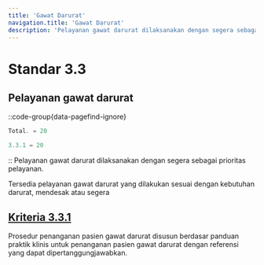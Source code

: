 ```yaml
---
title: 'Gawat Darurat'
navigation.title: 'Gawat Darurat'
description: 'Pelayanan gawat darurat dilaksanakan dengan segera sebagai prioritas pelayanan. Tersedia pelayanan gawat darurat yang dilakukan sesuai dengan kebutuhan darurat, mendesak atau segera '
---
```


# Standar 3.3
## Pelayanan gawat darurat 
::code-group{data-pagefind-ignore}
```js [Nilai]
Total. = 20
```
```js [Kriteria]
3.3.1 = 20
```
::
Pelayanan gawat darurat dilaksanakan dengan segera sebagai prioritas pelayanan. 

Tersedia pelayanan gawat darurat yang dilakukan sesuai dengan kebutuhan darurat, mendesak atau segera 

## [Kriteria 3.3.1](/docs/akred/pkm/3/3/1) 
Prosedur penanganan pasien gawat darurat disusun berdasar panduan praktik klinis untuk penanganan pasien gawat darurat dengan referensi yang dapat dipertanggungjawabkan. 


